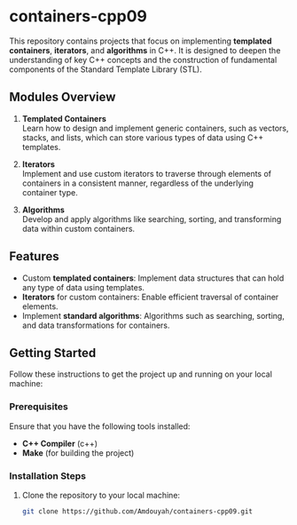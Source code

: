 # containers-cpp09

This repository contains projects that focus on implementing **templated containers**, **iterators**, and **algorithms** in C++. It is designed to deepen the understanding of key C++ concepts and the construction of fundamental components of the Standard Template Library (STL).

## Modules Overview

1. **Templated Containers**  
   Learn how to design and implement generic containers, such as vectors, stacks, and lists, which can store various types of data using C++ templates.

2. **Iterators**  
   Implement and use custom iterators to traverse through elements of containers in a consistent manner, regardless of the underlying container type.

3. **Algorithms**  
   Develop and apply algorithms like searching, sorting, and transforming data within custom containers.

## Features

- Custom **templated containers**: Implement data structures that can hold any type of data using templates.
- **Iterators** for custom containers: Enable efficient traversal of container elements.
- Implement **standard algorithms**: Algorithms such as searching, sorting, and data transformations for containers.

## Getting Started

Follow these instructions to get the project up and running on your local machine:

### Prerequisites

Ensure that you have the following tools installed:

- **C++ Compiler** (c++)
- **Make** (for building the project)

### Installation Steps

1. Clone the repository to your local machine:
   ```bash
   git clone https://github.com/Amdouyah/containers-cpp09.git
